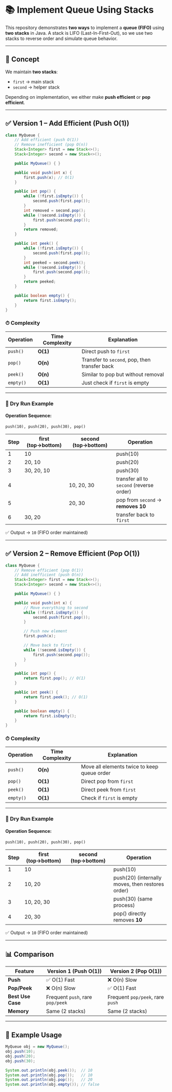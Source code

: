 

# 📚 Implement Queue Using Stacks

This repository demonstrates **two ways** to implement a **queue (FIFO)** using **two stacks** in Java.
A stack is LIFO (Last-In-First-Out), so we use two stacks to reverse order and simulate queue behavior.

---

## 🧠 Concept

We maintain **two stacks**:

* `first` → main stack
* `second` → helper stack

Depending on implementation, we either make **push efficient** or **pop efficient**.

---

## ✅ Version 1 – Add Efficient (**Push O(1)**)

```java
class MyQueue {
    // Add efficient (push O(1))
    // Remove inefficient (pop O(n))
    Stack<Integer> first = new Stack<>();
    Stack<Integer> second = new Stack<>();

    public MyQueue() { }

    public void push(int x) {
        first.push(x); // O(1)
    }

    public int pop() {
        while (!first.isEmpty()) {
            second.push(first.pop());
        }
        int removed = second.pop();
        while (!second.isEmpty()) {
            first.push(second.pop());
        }
        return removed;
    }

    public int peek() {
        while (!first.isEmpty()) {
            second.push(first.pop());
        }
        int peeked = second.peek();
        while (!second.isEmpty()) {
            first.push(second.pop());
        }
        return peeked;
    }

    public boolean empty() {
        return first.isEmpty();
    }
}
```

### ⏱ Complexity

| Operation | Time Complexity | Explanation                                   |
| --------- | --------------- | --------------------------------------------- |
| `push()`  | **O(1)**        | Direct push to `first`                        |
| `pop()`   | **O(n)**        | Transfer to `second`, pop, then transfer back |
| `peek()`  | **O(n)**        | Similar to pop but without removal            |
| `empty()` | **O(1)**        | Just check if `first` is empty                |

---

### 🔄 Dry Run Example

#### Operation Sequence:

`push(10), push(20), push(30), pop()`

| Step | first (top→bottom) | second (top→bottom) | Operation                                |
| ---- | ------------------ | ------------------- | ---------------------------------------- |
| 1    | 10                 |                     | push(10)                                 |
| 2    | 20, 10             |                     | push(20)                                 |
| 3    | 30, 20, 10         |                     | push(30)                                 |
| 4    |                    | 10, 20, 30          | transfer all to `second` (reverse order) |
| 5    |                    | 20, 30              | pop from `second` → **removes 10**       |
| 6    | 30, 20             |                     | transfer back to `first`                 |

✅ Output → `10` (FIFO order maintained)

---

## ✅ Version 2 – Remove Efficient (**Pop O(1)**)

```java
class MyQueue {
    // Remove efficient (pop O(1))
    // Add inefficient (push O(n))
    Stack<Integer> first = new Stack<>();
    Stack<Integer> second = new Stack<>();

    public MyQueue() { }

    public void push(int x) {
        // Move everything to second
        while (!first.isEmpty()) {
            second.push(first.pop());
        }

        // Push new element
        first.push(x);

        // Move back to first
        while (!second.isEmpty()) {
            first.push(second.pop());
        }
    }

    public int pop() {
        return first.pop(); // O(1)
    }

    public int peek() {
        return first.peek(); // O(1)
    }

    public boolean empty() {
        return first.isEmpty();
    }
}
```

### ⏱ Complexity

| Operation | Time Complexity | Explanation                                 |
| --------- | --------------- | ------------------------------------------- |
| `push()`  | **O(n)**        | Move all elements twice to keep queue order |
| `pop()`   | **O(1)**        | Direct pop from `first`                     |
| `peek()`  | **O(1)**        | Direct peek from `first`                    |
| `empty()` | **O(1)**        | Check if `first` is empty                   |

---

### 🔄 Dry Run Example

#### Operation Sequence:

`push(10), push(20), push(30), pop()`

| Step | first (top→bottom) | second (top→bottom) | Operation                                        |
| ---- | ------------------ | ------------------- | ------------------------------------------------ |
| 1    | 10                 |                     | push(10)                                         |
| 2    | 10, 20             |                     | push(20) (internally moves, then restores order) |
| 3    | 10, 20, 30         |                     | push(30) (same process)                          |
| 4    | 20, 30             |                     | pop() directly removes **10**                    |

✅ Output → `10` (FIFO order maintained)

---

## 📊 Comparison

| Feature           | Version 1 (Push O(1))            | Version 2 (Pop O(1))             |
| ----------------- | -------------------------------- | -------------------------------- |
| **Push**          | ✅ O(1) Fast                      | ❌ O(n) Slow                      |
| **Pop/Peek**      | ❌ O(n) Slow                      | ✅ O(1) Fast                      |
| **Best Use Case** | Frequent `push`, rare `pop/peek` | Frequent `pop/peek`, rare `push` |
| **Memory**        | Same (2 stacks)                  | Same (2 stacks)                  |

---

## 🧪 Example Usage

```java
MyQueue obj = new MyQueue();
obj.push(10);
obj.push(20);
obj.push(30);

System.out.println(obj.peek());  // 10
System.out.println(obj.pop());   // 10
System.out.println(obj.pop());   // 20
System.out.println(obj.empty()); // false



